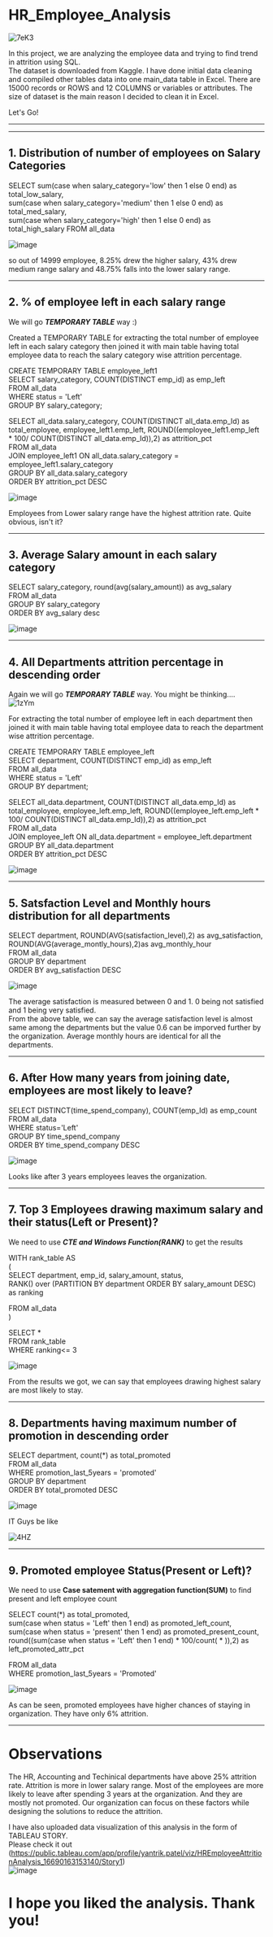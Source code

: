 # HR_Employee_Analysis

![7eK3](https://user-images.githubusercontent.com/116425101/202744716-f474360f-075e-492e-ac7a-85bd8dc553a3.gif)

In this project, we are analyzing the employee data and trying to find trend in attrition using SQL.  
The dataset is downloaded from Kaggle. I have done initial data cleaning and compiled other tables data into one main_data table in Excel.
There are 15000 records or ROWS and 12 COLUMNS or variables or attributes. The size of dataset is the main reason I decided to clean it in Excel.
  
Let's Go!

---
---

## 1. Distribution of number of employees on Salary Categories

SELECT sum(case when salary_category='low' then 1 else 0  end) as total_low_salary,  
sum(case when salary_category='medium' then 1 else 0 end) as total_med_salary,  
sum(case when salary_category='high' then 1 else 0 end) as total_high_salary
FROM all_data  
  
![image](https://user-images.githubusercontent.com/116425101/202634988-a86fa1cf-5f7d-4243-b309-b998e0c6491b.png)
  
so out of 14999 employee, 8.25% drew the higher salary, 43% drew medium range salary and 48.75% falls into the lower salary range.  

---

## 2. % of employee left in each salary range  

We will go **_TEMPORARY TABLE_** way :)  

Created a TEMPORARY TABLE for extracting the total number of employee left in each salary category then joined it with main table having total employee data to reach the salary category wise attrition percentage.
  
CREATE TEMPORARY TABLE employee_left1  
SELECT salary_category, COUNT(DISTINCT emp_id) as emp_left  
FROM all_data  
WHERE status = 'Left'  
GROUP BY salary_category;  
  
SELECT all_data.salary_category, COUNT(DISTINCT all_data.emp_Id) as total_employee, employee_left1.emp_left, ROUND((employee_left1.emp_left * 100/ COUNT(DISTINCT all_data.emp_Id)),2) as attrition_pct  
FROM all_data  
JOIN employee_left1 ON all_data.salary_category = employee_left1.salary_category  
GROUP BY all_data.salary_category  
ORDER BY attrition_pct DESC  

![image](https://user-images.githubusercontent.com/116425101/202738839-57c3f47f-7b93-4612-ba1d-c2502a1bdee9.png)
  
  
Employees from Lower salary range have the highest attrition rate. Quite obvious, isn't it?  
  
---
## 3. Average Salary amount in each salary category  
  
SELECT salary_category, round(avg(salary_amount)) as avg_salary  
FROM all_data  
GROUP BY salary_category   
ORDER BY avg_salary desc  

![image](https://user-images.githubusercontent.com/116425101/202887360-2b996a2f-e3a5-4f7f-9041-98ce6e854845.png)




---

## 4. All Departments attrition percentage in descending order   
Again we will go **_TEMPORARY TABLE_** way. You might be thinking....  
![1zYm](https://user-images.githubusercontent.com/116425101/202886173-c26cc154-d1ec-45d9-9482-98097dd8958c.gif)


For extracting the total number of employee left in each department then joined it with main table having total employee data to reach the department wise attrition percentage.  

CREATE TEMPORARY TABLE employee_left  
SELECT	department, COUNT(DISTINCT emp_id) as emp_left  
FROM all_data  
WHERE status = 'Left'  
GROUP BY department;


SELECT all_data.department, COUNT(DISTINCT all_data.emp_Id) as total_employee,	employee_left.emp_left, ROUND((employee_left.emp_left * 100/ COUNT(DISTINCT all_data.emp_Id)),2) as attrition_pct  
FROM all_data  
JOIN employee_left ON all_data.department = employee_left.department  
GROUP BY all_data.department  
ORDER BY attrition_pct DESC  
  
![image](https://user-images.githubusercontent.com/116425101/202711807-ff2b69d9-b26d-456d-b6f7-0068bf4268bf.png)

---

## 5. Satsfaction Level and Monthly hours distribution for all departments  
  
SELECT department, ROUND(AVG(satisfaction_level),2) as avg_satisfaction, ROUND(AVG(average_montly_hours),2)as avg_monthly_hour  
FROM all_data  
GROUP BY department  
ORDER BY avg_satisfaction DESC  

![image](https://user-images.githubusercontent.com/116425101/202724740-6f3c3fa5-e63d-47e5-aa8e-fda0fd0199dc.png)
  
  
The average satisfaction is measured between 0 and 1. 0 being not satisfied and 1 being very satisfied.  
From the above table, we can say the average satisfaction level is almost same among the departments but the value 0.6 can be imporved further by the organization.
Average monthly hours are identical for all the departments.  

---

## 6. After How many years from joining date, employees are most likely to leave?  
  
SELECT DISTINCT(time_spend_company), COUNT(emp_Id) as emp_count  
FROM all_data  
WHERE status='Left'  
GROUP BY time_spend_company  
ORDER BY time_spend_company DESC  
  
![image](https://user-images.githubusercontent.com/116425101/202736130-9d212981-3e8b-49a8-bc16-bbbee33ab491.png)
  
  Looks like after 3 years employees leaves the organization.  

---  
  
## 7. Top 3 Employees drawing maximum salary and their status(Left or Present)?  
  
We need to use **_CTE and Windows Function(RANK)_** to get the results  
  
WITH rank_table AS  
(  
SELECT department, emp_id, salary_amount, status,  
RANK() over (PARTITION BY department ORDER BY salary_amount DESC) as ranking  
  
FROM all_data  
)

SELECT *  
FROM rank_table  
WHERE ranking<= 3  
  
![image](https://user-images.githubusercontent.com/116425101/202857696-7016d100-04b6-4e0c-ba5e-17ae7f016e8b.png)
  
From the results we got, we can say that employees drawing highest salary are most likely to stay.
  
---  

## 8. Departments having maximum number of promotion in descending order  
  
SELECT department, count(*) as total_promoted  
FROM all_data  
WHERE promotion_last_5years = 'promoted'  
GROUP BY department  
ORDER BY total_promoted DESC  

![image](https://user-images.githubusercontent.com/116425101/202859553-cc0806cb-bea0-4c72-84e9-528b832d5b41.png)
  
IT Guys be like  

![4HZ](https://user-images.githubusercontent.com/116425101/202860152-98132b9f-69c2-46f2-801c-383aad1c80c5.gif)
  
---  

## 9. Promoted employee Status(Present or Left)?   
We need to use **__Case satement with aggregation function(SUM)__** to find present and left employee count   

SELECT count(*) as total_promoted,  
sum(case when status = 'Left' then 1 end) as promoted_left_count,  
sum(case when status = 'present' then 1 end) as promoted_present_count,  
round((sum(case when status = 'Left' then 1 end) * 100/count( * )),2) as left_promoted_attr_pct  
  
FROM all_data  
WHERE promotion_last_5years = 'Promoted'  
  
![image](https://user-images.githubusercontent.com/116425101/202886845-4a6bdb06-e5c4-4da6-b60f-98a77adb1823.png)

As can be seen, promoted employees have higher chances of staying in organization. They have only 6% attrition.  
  
---  
# Observations  
 The HR, Accounting and Techinical departments have above 25% attrition rate. Attrition is more in lower salary range. Most of the employees are more likely to leave after spending 3 years at the organization. And they are mostly not promoted. Our organization can focus on these factors while designing the solutions to reduce the attrition.  
  
I have also uploaded data visualization of this analysis in the form of TABLEAU STORY.  
Please check it out (https://public.tableau.com/app/profile/yantrik.patel/viz/HREmployeeAttritionAnalysis_16690163153140/Story1)  
![image](https://user-images.githubusercontent.com/116425101/202993517-d75ae7f5-dc96-44b4-b2a0-90531e3e2f6f.png)

 # I hope you liked the analysis. Thank you!
  




  


